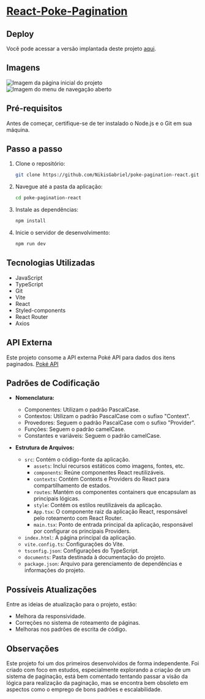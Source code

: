 # [React-Poke-Pagination](https://heroic-dieffenbachia-76f10f.netlify.app/)

## Deploy

Você pode acessar a versão implantada deste projeto [aqui](https://heroic-dieffenbachia-76f10f.netlify.app/).

## Imagens

![Imagem da página inicial do projeto](https://github.com/NikisGabriel/poke-pagination-react/blob/main/documents/poke-pagination-react.png)
![Imagem do menu de navegação aberto](https://github.com/NikisGabriel/poke-pagination-react/blob/main/documents/poke-pagination-react-menu.png)

## Pré-requisitos

Antes de começar, certifique-se de ter instalado o Node.js e o Git em sua máquina.

## Passo a passo

1. Clone o repositório:

   ```bash
   git clone https://github.com/NikisGabriel/poke-pagination-react.git
   ```

2. Navegue até a pasta da aplicação:

   ```bash
   cd poke-pagination-react
   ```

3. Instale as dependências:

   ```bash
   npm install
   ```

4. Inicie o servidor de desenvolvimento:

   ```bash
   npm run dev
   ```

## Tecnologias Utilizadas

- JavaScript
- TypeScript
- Git
- Vite
- React
- Styled-components
- React Router
- Axios

## API Externa

Este projeto consome a API externa Poké API para dados dos itens paginados. [Poké API ](https://pokeapi.co/)

## Padrões de Codificação

- **Nomenclatura:**

  - Componentes: Utilizam o padrão PascalCase.
  - Contextos: Utilizam o padrão PascalCase com o sufixo "Context".
  - Provedores: Seguem o padrão PascalCase com o sufixo "Provider".
  - Funções: Seguem o padrão camelCase.
  - Constantes e variáveis: Seguem o padrão camelCase.

- **Estrutura de Arquivos:**
  - `src`: Contém o código-fonte da aplicação.
    - `assets`: Inclui recursos estáticos como imagens, fontes, etc.
    - `components`: Reúne componentes React reutilizáveis.
    - `contexts`: Contém Contexts e Providers do React para compartilhamento de estados.
    - `routes`: Mantém os componentes containers que encapsulam as principais lógicas.
    - `style`: Contém os estilos reutilizáveis da aplicação.
    - `App.tsx`: O componente raiz da aplicação React, responsável pelo roteamento com React Router.
    - `main.tsx`: Ponto de entrada principal da aplicação, responsável por configurar os principais Providers.
  - `index.html`: A página principal da aplicação.
  - `vite.config.ts`: Configurações do Vite.
  - `tsconfig.json`: Configurações do TypeScript.
  - `documents`: Pasta destinada à documentação do projeto.
  - `package.json`: Arquivo para gerenciamento de dependências e informações do projeto.

## Possíveis Atualizações

Entre as ideias de atualização para o projeto, estão:

- Melhora da responsividade.
- Correções no sistema de roteamento de páginas.
- Melhoras nos padrões de escrita de código.

## Observações

Este projeto foi um dos primeiros desenvolvidos de forma independente. Foi criado com foco em estudos, especialmente explorando a criação de um sistema de paginação, está bem comentado tentando passar a visão da lógica para realização da paginação, mas se encontra bem obsoleto em aspectos como o emprego de bons padrões e escalabilidade.
